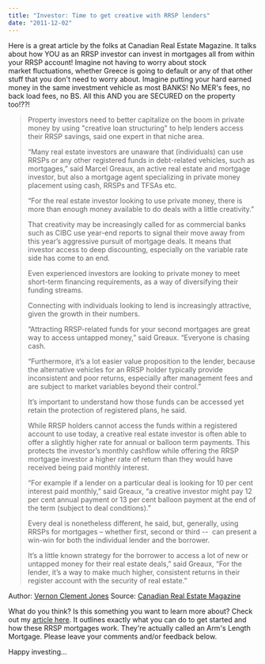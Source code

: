 ```yaml
---
title: "Investor: Time to get creative with RRSP lenders"
date: "2011-12-02"
---
```


Here is a great article by the folks at Canadian Real Estate Magazine. It talks about how YOU as an RRSP investor can invest in mortgages all from within your RRSP account! Imagine not having to worry about stock market fluctuations, whether Greece is going to default or any of that other stuff that you don't need to worry about. Imagine putting your hard earned money in the same investment vehicle as most BANKS! No MER's fees, no back load fees, no BS. All this AND you are SECURED on the property too!??!

> Property investors need to better capitalize on the boom in private money by using "creative loan structuring" to help lenders access their RRSP savings, said one expert in that niche area.
> 
> “Many real estate investors are unaware that (individuals) can use RRSPs or any other registered funds in debt-related vehicles, such as mortgages,” said Marcel Greaux, an active real estate and mortgage investor, but also a mortgage agent specializing in private money placement using cash, RRSPs and TFSAs etc.
> 
> “For the real estate investor looking to use private money, there is more than enough money available to do deals with a little creativity.”
> 
> That creativity may be increasingly called for as commercial banks such as CIBC use year-end reports to signal their move away from this year’s aggressive pursuit of mortgage deals. It means that investor access to deep discounting, especially on the variable rate side has come to an end.
> 
> Even experienced investors are looking to private money to meet short-term financing requirements, as a way of diversifying their funding streams.
> 
> Connecting with individuals looking to lend is increasingly attractive, given the growth in their numbers.
> 
> “Attracting RRSP-related funds for your second mortgages are great way to access untapped money,” said Greaux. “Everyone is chasing cash.
> 
> “Furthermore, it’s a lot easier value proposition to the lender, because the alternative vehicles for an RRSP holder typically provide inconsistent and poor returns, especially after management fees and are subject to market variables beyond their control.”
> 
> It’s important to understand how those funds can be accessed yet retain the protection of registered plans, he said.
> 
> While RRSP holders cannot access the funds within a registered account to use today, a creative real estate investor is often able to offer a slightly higher rate for annual or balloon term payments. This protects the investor’s monthly cashflow while offering the RRSP mortgage investor a higher rate of return than they would have received being paid monthly interest.
> 
> “For example if a lender on a particular deal is looking for 10 per cent interest paid monthly,” said Greaux, “a creative investor might pay 12 per cent annual payment or 13 per cent balloon payment at the end of the term (subject to deal conditions).”
> 
> Every deal is nonetheless different, he said, but, generally, using RRSPs for mortgages – whether first, second or third --  can present a win-win for both the individual lender and the borrower.
> 
> It’s a little known strategy for the borrower to access a lot of new or untapped money for their real estate deals,” said Greaux, “For the lender, it’s a way to make much higher, consistent returns in their register account with the security of real estate.”

Author: [Vernon Clement Jones](mailto:vernon.jones@kmimedia.ca) Source: [Canadian Real Estate Magazine](http://www.canadianrealestatemagazine.ca/news/item/920-investor-time-to-get-creative-with-rrsp-lenders)

What do you think? Is this something you want to learn more about? Check out my [article here](http://www.mr-arms-length-mortgage.com/arms-length-mortgages/ "Arm’s Length Mortgages — a strategy for sophisticated investors who want a better return on their RRSPs"). It outlines exactly what you can do to get started and how these RRSP mortgages work. They're actually called an Arm's Length Mortgage. Please leave your comments and/or feedback below.

Happy investing...
